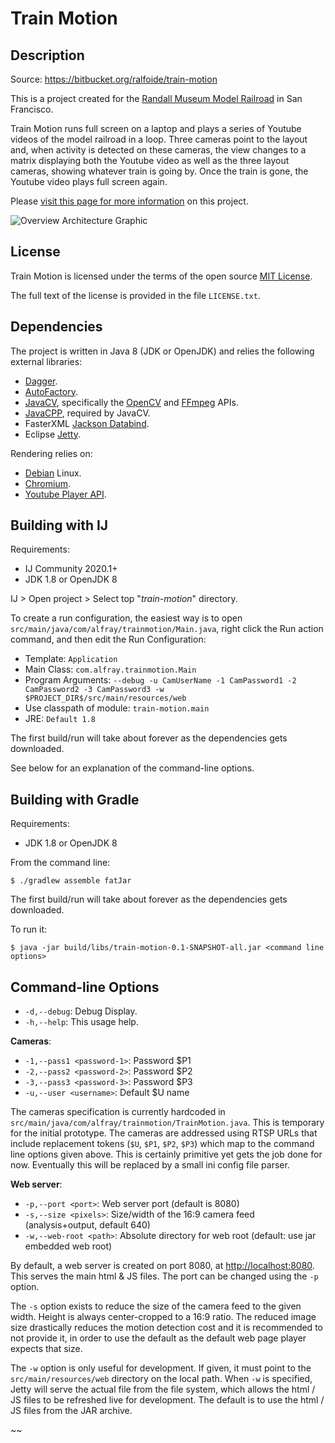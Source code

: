 # Train Motion

## Description

Source: https://bitbucket.org/ralfoide/train-motion

This is a project created for the
[Randall Museum Model Railroad](http://ralf.alfray.com/trains/randall)
in San Francisco.

Train Motion runs full screen on a laptop and plays a series of Youtube videos of the
model railroad in a loop.
Three cameras point to the layout and, when activity is detected on these cameras,
the view changes to a matrix displaying both the Youtube video as well as the three
layout cameras, showing whatever train is going by. Once the train is gone, the
Youtube video plays full screen again.

Please
[visit this page for more information](http://ralf.alfray.com/trains/blog/randall/2020-06-14__train_motion_video_display__d300ac8f.html "Project Description")
on this project.

![Overview Architecture Graphic](http://ralf.alfray.com/trains/blog/randall/index_ccd987b50b5bb36d608ce3e10d9579132f79076fd.jpg)


## License

Train Motion is licensed under the terms of the open source [MIT License](https://opensource.org/licenses/MIT "MIT License").

The full text of the license is provided in the file `LICENSE.txt`.


## Dependencies

The project is written in Java 8 (JDK or OpenJDK) and relies the following external libraries:

* [Dagger](https://dagger.dev/).
* [AutoFactory](https://github.com/google/auto/tree/master/factory).
* [JavaCV](https://github.com/bytedeco/javacv), specifically the [OpenCV](https://opencv.org/) and [FFmpeg](https://ffmpeg.org/) APIs.
* [JavaCPP](https://github.com/bytedeco/javacpp), required by JavaCV.
* FasterXML [Jackson Databind](https://github.com/FasterXML/jackson-databind).
* Eclipse [Jetty](https://www.eclipse.org/jetty/).

Rendering relies on:

* [Debian](https://www.debian.org/) Linux.
* [Chromium](https://www.chromium.org/).
* [Youtube Player API](https://developers.google.com/youtube/iframe_api_reference).


## Building with IJ

Requirements:

* IJ Community 2020.1+
* JDK 1.8 or OpenJDK 8

IJ > Open project > Select top "_train-motion_" directory.

To create a run configuration, the easiest way is to open `src/main/java/com/alfray/trainmotion/Main.java`,
right click the Run action command, and then edit the Run Configuration:

* Template: `Application`
* Main Class: `com.alfray.trainmotion.Main`
* Program Arguments:
 `--debug -u CamUserName -1 CamPassword1 -2 CamPassword2 -3 CamPassword3 -w $PROJECT_DIR$/src/main/resources/web`
* Use classpath of module: `train-motion.main`
* JRE: `Default 1.8`

The first build/run will take about forever as the dependencies gets downloaded.

See below for an explanation of the command-line options.
 

## Building with Gradle

Requirements:

* JDK 1.8 or OpenJDK 8

From the command line:

`$ ./gradlew assemble fatJar`

The first build/run will take about forever as the dependencies gets downloaded.

To run it:

`$ java -jar build/libs/train-motion-0.1-SNAPSHOT-all.jar <command line options>`


## Command-line Options

* `-d,--debug`:               Debug Display.
* `-h,--help`:                This usage help.

__Cameras__:

* `-1,--pass1 <password-1>`:  Password $P1
* `-2,--pass2 <password-2>`:  Password $P2
* `-3,--pass3 <password-3>`:  Password $P3
* `-u,--user <username>`:     Default $U name

The cameras specification is currently hardcoded in `src/main/java/com/alfray/trainmotion/TrainMotion.java`.
This is temporary for the initial prototype.
The cameras are addressed using RTSP URLs that include replacement tokens (`$U`, `$P1`, `$P2`, `$P3`)
which map to the command line options given above.
This is certainly primitive yet gets the job done for now.
Eventually this will be replaced by a small ini config file parser.

__Web server__:

* `-p,--port <port>`:         Web server port (default is 8080)
* `-s,--size <pixels>`:       Size/width of the 16:9 camera feed (analysis+output, default 640)
* `-w,--web-root <path>`:     Absolute directory for web root (default: use jar embedded web root)

By default, a web server is created on port 8080, at [http://localhost:8080](http://localhost:8080).
This serves the main html & JS files. The port can be changed using the `-p` option.

The `-s` option exists to reduce the size of the camera feed to the given width.
Height is always center-cropped to a 16:9 ratio.
The reduced image size drastically reduces the motion detection cost and it is recommended to not
provide it, in order to use the default as the default web page player expects that size.

The `-w` option is only useful for development.
If given, it must point to the `src/main/resources/web` directory on the local path.
When `-w` is specified, Jetty will serve the actual file from the file system, which
allows the html / JS files to be refreshed live for development.
The default is to use the html / JS files from the JAR archive.

~~
